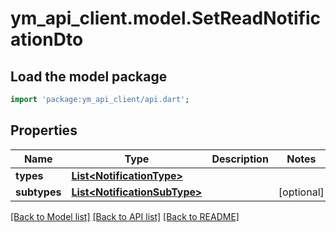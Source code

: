 # ym_api_client.model.SetReadNotificationDto

## Load the model package
```dart
import 'package:ym_api_client/api.dart';
```

## Properties
Name | Type | Description | Notes
------------ | ------------- | ------------- | -------------
**types** | [**List&lt;NotificationType&gt;**](NotificationType.md) |  | 
**subtypes** | [**List&lt;NotificationSubType&gt;**](NotificationSubType.md) |  | [optional] 

[[Back to Model list]](../README.md#documentation-for-models) [[Back to API list]](../README.md#documentation-for-api-endpoints) [[Back to README]](../README.md)


